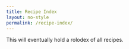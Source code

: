 ```yaml
---
title: Recipe Index
layout: no-style
permalink: /recipe-index/
---
```


This will eventually hold a rolodex of all recipes.